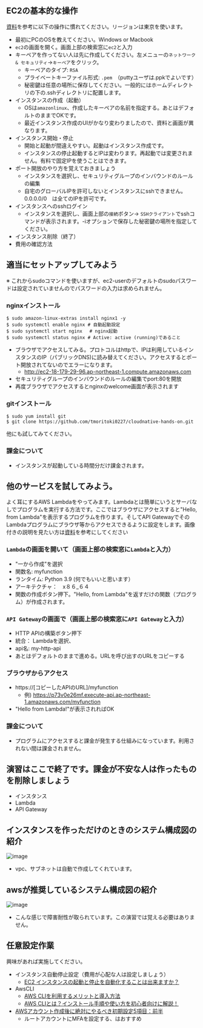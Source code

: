 ## EC2の基本的な操作
[資料](https://github.com/kichiram/aws)を参考に以下の操作に慣れてください。リージョンは東京を使います。
- 最初にPCのOSを教えてください。Windows or Macbook
- `ec2`の画面を開く。画面上部の検索窓に`ec2`と入力
- キーペアを作ってない人は先に作成してください。左メニューの`ネットワーク & セキュリティ`→`キーペア`をクリック。
  - キーペアのタイプ: `RSA`
  - プライベートキーファイル形式: `.pem`　（puttyユーザは.ppkでよいです）
  - 秘密鍵は任意の場所に保存してください。一般的にはホームディレクトリの下の.sshディレクトリに配置します。
- インスタンスの作成（起動）
  - OSは`amazonlinux`、作成したキーペアの名前を指定する。あとはデフォルトのままでOKです。
  - 最近インスタンス作成のUIがかなり変わりましたので、資料と画面が異なります。
- インスタンス開始・停止
  - 開始と起動が間違えやすい。起動はインスタンス作成です。
  - インスタンスの停止起動するとIPは変わります。再起動では変更されません。有料で固定IPを使うことはできます。
- ポート開放のやり方を覚えておきましょう
  - インスタンスを選択し、セキュリティグループのインバウンドのルールの編集 
  - 自宅のグローバルIPを許可しないとインスタンスにsshできません。0.0.0.0/0　は全てのIPを許可です。
- インスタンスへのsshログイン
  - インスタンスを選択し、画面上部の`接続`ボタン→ `SSHクライアント`でsshコマンドが表示されます。-iオプションで保存した秘密鍵の場所を指定してください。
- インスタンス削除（終了）
- 費用の確認方法

## 適当にセットアップしてみよう
※ これからsudoコマンドを使いますが、ec2-userのデフォルトのsudoパスワードは設定されていませんのでパスワードの入力は求められません。
### nginxインストール
```
$ sudo amazon-linux-extras install nginx1 -y 
$ sudo systemctl enable nginx # 自動起動設定
$ sudo systemctl start nginx　 # nginx起動
$ sudo systemctl status nginx # Active: active (running)であること
```
- ブラウザでアクセスしてみる。プロトコルはhttpで、IPは利用しているインスタンスのIP（パブリックDNS)に読み替えてください。アクセスするとポート開放されてないのでエラーになります。
  - http://ec2-18-179-29-96.ap-northeast-1.compute.amazonaws.com
- セキュリティグループのインバウンドのルールの編集でport:80を開放
- 再度ブラウザでアクセスするとnginxのwelcome画面が表示されます

### gitインストール
```
$ sudo yum install git
$ git clone https://github.com/tmoritoki0227/cloudnative-hands-on.git
```
他にも試してみてください。
### 課金について
- インスタンスが起動している時間分だけ課金されます。

## 他のサービスを試してみよう。
よく耳にするAWS Lambdaをやってみます。Lambdaとは簡単にいうとサーバなしでプログラムを実行する方法です。ここではブラウザにアクセスすると"Hello, from Lambda"を表示するプログラムを作ります。そしてAPI GatewayでそのLambdaプログラムにブラウザ等からアクセスできるように設定をします。画像付きの説明を見たい方は[資料](https://predora005.hatenablog.com/entry/2021/05/08/190000)を参考にしてください

### `Lambda`の画面を開いて（画面上部の検索窓に`Lambda`と入力）
  - "一から作成"を選択
  - 関数名: myfunction
  - ランタイム: Python 3.9   (何でもいいと思います）
  - アーキテクチャ：　x８６_６４
  - 関数の作成ボタン押下。"Hello, from Lambda"を返すだけの関数（プログラム）が作成されます。
### `API Gateway`の画面で（画面上部の検索窓に`API Gateway`と入力）
  - HTTP APIの構築ボタン押下
  - 統合： Lambdaを選択、
  - api名: my-http-api
  - あとはデフォルトのままで進める。URLを呼び出すのURLをコピーする
### ブラウザからアクセス
  - https://[コピーしたAPIのURL]/myfunction
    - 例) https://p73v0e26mf.execute-api.ap-northeast-1.amazonaws.com/myfunction
  - "Hello from Lambda!"が表示されればOK
### 課金について
  - プログラムにアクセスすると課金が発生する仕組みになっています。利用されない間は課金されません。

## 演習はここで終了です。課金が不安な人は作ったものを削除しましょう
- インスタンス
- Lambda
- API Gateway

## インスタンスを作っただけのときのシステム構成図の紹介
![image](https://user-images.githubusercontent.com/20149115/163699566-6b8a83c3-ca91-4e92-bd6f-be10d0d5bb13.png)
- vpc、サブネットは自動で作成してくれています。

## awsが推奨しているシステム構成図の紹介
![image](https://user-images.githubusercontent.com/20149115/163699639-9ffaef8b-3363-42e3-832b-9e92907ae501.png)
- こんな感じで障害耐性が取られています。この演習では覚える必要はありません。


## 任意設定作業
興味があれば実施してください。
- インスタンス自動停止設定（費用が心配な人は設定しましょう）
  - [EC2 インスタンスの起動と停止を自動化することは出来ますか？](https://dev.classmethod.jp/articles/tsnote-ec2-ssm-automation/)
- AwsCLI
  - [AWS CLIを利用するメリットと導入方法](https://www.cloudsolution.tokai-com.co.jp/white-paper/2021/0617-239.html)
  - [AWS CLIとは？インストール手順や使い方を初心者向けに解説！](https://udemy.benesse.co.jp/development/system/aws-cli.html)
- [AWSアカウント作成後に絶対にやるべき初期設定5項目：前半](https://kacfg.com/aws-first-config_1/)
  - ルートアカウントにMFAを設定する、はおすすめ
